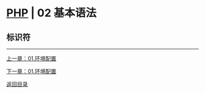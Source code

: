 # [PHP](./index) | 02 基本语法

## 标识符


***
[上一章：01.环境配置](./01.环境配置)  

[下一章：01.环境配置](./01.环境配置)  

[返回目录](./index.md)